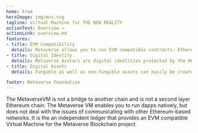 ```yaml
---
home: true
heroImage: img/mvs.svg
tagline: Virtual Machine for THE NEW REALITY
actionText: Overview →
actionLink: overview.md
features:
- title: EVM Compatibility
  details: Metaverse allows you to run EVM compatible contracts. Ethereum compatible RPC methods improve dapp compatibility. 
- title: Digital Identity
  details: Metaverse Avatars are digital identities protected by the Metaverse hybrid consensus.
- title: Digital Assets
  details: Fungible as well as non-fungible assets can easily be created, transferred and traded.

footer: Metaverse Foundation️
---
```


The MetaverseVM is not a bridge to another chain and is not a second layer Ethereum chain. The Metaverse VM enables you to run dapps
natively, but does not deal with the issues of communicating with other Ethereum-based networks. It is the an independent ledger that
provides an EVM compatible Virtual Machine for the Metaverse Blockchain project.
